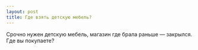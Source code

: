 ```yaml
---
layout: post 
title: Где взять детскую мебель? 
--- 
```

Срочно нужен детскую мебель, магазин где брала раньше — закрылся. Где вы покупаете?